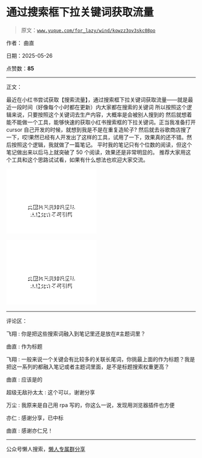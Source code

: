# 通过搜索框下拉关键词获取流量

> 原文：[`www.yuque.com/for_lazy/wind/kowzz3ov3skc08po`](https://www.yuque.com/for_lazy/wind/kowzz3ov3skc08po)

作者： 曲直

日期：2025-05-26

点赞数：**85**

* * *

正文：

最近在小红书尝试获取【搜索流量】，通过搜索框下拉关键词获取流量——就是最近一段时间（好像每个小时都在更新）内大家都在搜索的关键词
所以按照这个逻辑来说，只要按照这个关键词去生产内容，大概率是会被别人搜到的
然后就想着能不能做一个工具，能够快速的获取小红书搜索框的下拉关键词。正当我准备打开 cursor 自己开发的时候，就想到我是不是在重复造轮子?
然后就去谷歌商店搜了一下，哎!果然已经有人开发出了这样的工具，试用了一下，效果真的还不错。然后按照这个逻辑，我就做了一篇笔记。
平时我的笔记只有个位数的阅读，但这个笔记做出来以后马上就突破了 50 个阅读，效果还是非常明显的。
推荐大家用这个工具和这个思路试试看，如果有什么想法也欢迎大家交流。

![](img/362941f29f674ddb30af41deab328434.png "None")

![](img/b848e2360b94deb0bd0bc583bc6eebb2.png "None")

* * *

评论区：

飞翔 : 你是把这些搜索词融入到笔记里还是放在#主题词里？

曲直 : 作为标题

飞翔 : 一般来说一个关键会有比较多的关联长尾词，你挑最上面的作为标题？我是把这一系列的都融入笔记或者主题词里面，是不是标题搜索权重更高？

曲直 : 应该是的

超级无敌孙太太 : 这个可以，谢谢分享

万尘 : 我原来是自己用 rpa 写的，你这么一说，发现用浏览器插件也方便

亦仁 : 感谢分享，已中标

曲直 : 感谢亦仁兄！

* * *

公众号懒人搜索，[懒人专属群分享](https://lazybook.fun/#/blog/group)